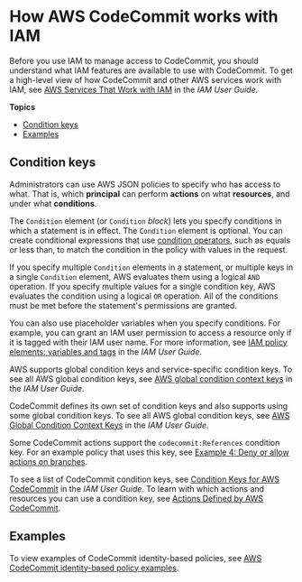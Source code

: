 # How AWS CodeCommit works with IAM<a name="security_iam_service-with-iam"></a>

Before you use IAM to manage access to CodeCommit, you should understand what IAM features are available to use with CodeCommit\. To get a high\-level view of how CodeCommit and other AWS services work with IAM, see [AWS Services That Work with IAM](https://docs.aws.amazon.com/IAM/latest/UserGuide/reference_aws-services-that-work-with-iam.html) in the *IAM User Guide*\.

**Topics**
+ [Condition keys](#security_iam_service-with-iam-id-based-policies-conditionkeys)
+ [Examples](#security_iam_service-with-iam-id-based-policies-examples)

## Condition keys<a name="security_iam_service-with-iam-id-based-policies-conditionkeys"></a>

Administrators can use AWS JSON policies to specify who has access to what\. That is, which **principal** can perform **actions** on what **resources**, and under what **conditions**\.

The `Condition` element \(or `Condition` *block*\) lets you specify conditions in which a statement is in effect\. The `Condition` element is optional\. You can create conditional expressions that use [condition operators](https://docs.aws.amazon.com/IAM/latest/UserGuide/reference_policies_elements_condition_operators.html), such as equals or less than, to match the condition in the policy with values in the request\. 

If you specify multiple `Condition` elements in a statement, or multiple keys in a single `Condition` element, AWS evaluates them using a logical `AND` operation\. If you specify multiple values for a single condition key, AWS evaluates the condition using a logical `OR` operation\. All of the conditions must be met before the statement's permissions are granted\.

 You can also use placeholder variables when you specify conditions\. For example, you can grant an IAM user permission to access a resource only if it is tagged with their IAM user name\. For more information, see [IAM policy elements: variables and tags](https://docs.aws.amazon.com/IAM/latest/UserGuide/reference_policies_variables.html) in the *IAM User Guide*\. 

AWS supports global condition keys and service\-specific condition keys\. To see all AWS global condition keys, see [AWS global condition context keys](https://docs.aws.amazon.com/IAM/latest/UserGuide/reference_policies_condition-keys.html) in the *IAM User Guide*\.

CodeCommit defines its own set of condition keys and also supports using some global condition keys\. To see all AWS global condition keys, see [AWS Global Condition Context Keys](https://docs.aws.amazon.com/IAM/latest/UserGuide/reference_policies_condition-keys.html) in the *IAM User Guide*\.

 Some CodeCommit actions support the `codecommit:References` condition key\. For an example policy that uses this key, see [Example 4: Deny or allow actions on branches](auth-and-access-control-iam-identity-based-access-control.md#identity-based-policies-example-4)\. 

To see a list of CodeCommit condition keys, see [Condition Keys for AWS CodeCommit](https://docs.aws.amazon.com/IAM/latest/UserGuide/list_awscodecommit.html#awscodecommit-policy-keys) in the *IAM User Guide*\. To learn with which actions and resources you can use a condition key, see [Actions Defined by AWS CodeCommit](https://docs.aws.amazon.com/IAM/latest/UserGuide/list_awscodecommit.html#awscodecommit-actions-as-permissions)\.

## Examples<a name="security_iam_service-with-iam-id-based-policies-examples"></a>



To view examples of CodeCommit identity\-based policies, see [AWS CodeCommit identity\-based policy examples](security-iam.md#security_iam_id-based-policy-examples)\.